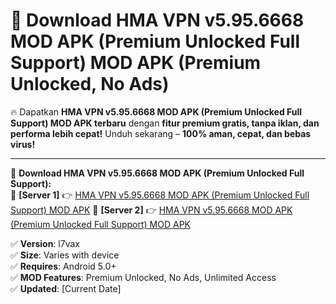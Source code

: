 # 🚀 Download HMA VPN v5.95.6668 MOD APK (Premium Unlocked Full Support) MOD APK (Premium Unlocked, No Ads)  

🔥 Dapatkan **HMA VPN v5.95.6668 MOD APK (Premium Unlocked Full Support) MOD APK terbaru** dengan **fitur premium gratis, tanpa iklan, dan performa lebih cepat!** Unduh sekarang – **100% aman, cepat, dan bebas virus!**  

---


🔽 **Download HMA VPN v5.95.6668 MOD APK (Premium Unlocked Full Support):**  
🔹 **[Server 1]** 👉 [HMA VPN v5.95.6668 MOD APK (Premium Unlocked Full Support) MOD APK](https://apkcomod.com?title=HMA_VPN_v5.95.6668_MOD_APK_(Premium_Unlocked_Full_Support))  
🔹 **[Server 2]** 👉 [HMA VPN v5.95.6668 MOD APK (Premium Unlocked Full Support) MOD APK](https://apkcomod.com?title=HMA_VPN_v5.95.6668_MOD_APK_(Premium_Unlocked_Full_Support))  


✅ **Version**: l7vax  
✅ **Size**: Varies with device  
✅ **Requires**: Android 5.0+  
✅ **MOD Features**: Premium Unlocked, No Ads, Unlimited Access  
✅ **Updated**: [Current Date]  